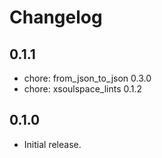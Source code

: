 # Changelog

## 0.1.1

- chore: from_json_to_json 0.3.0
- chore: xsoulspace_lints 0.1.2

## 0.1.0

- Initial release.
